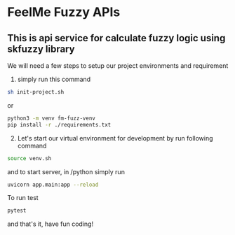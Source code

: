 # FeelMe Fuzzy APIs

## This is api service for calculate fuzzy logic using skfuzzy library

We will need a few steps to setup our project environments and requirement

1. simply run this command

```bash
sh init-project.sh
```

or

```bash
python3 -m venv fm-fuzz-venv
pip install -r ./requirements.txt
```

2. Let's start our virtual environment for development by run following command

```bash
source venv.sh
```

and to start server, in /python simply run

```bash
uvicorn app.main:app --reload
```

To run test

```bash
pytest
```

and that's it, have fun coding!

